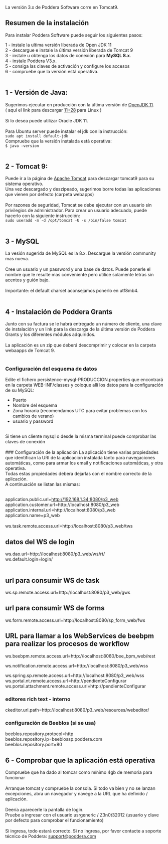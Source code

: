 La versión 3.x de Poddera Software corre en Tomcat9.

## Resumen de la instalación

Para instalar Poddera Software puede seguir los siguientes pasos:

1 - instale la ultima versión liberada de Open JDK 11<br/>
2 - descargue e instale la última versión liberada de Tomcat 9<br/>
3 - instale u obtenga los datos de conexión para **MySQL 8.x**.<br/>
4 - instale Poddera V3.x.<br/>
5 - consiga las claves de activación y configure los accesos<br/>
6 - compruebe que la versión está operativa.<br/>
<br/>

## 1 - Versión de Java:
Sugerimos ejecutar en producción con la última versión de [OpenJDK 11](https://jdk.java.net/java-se-ri/11). <br/>
( aquí el link para descargar [11+28](https://download.java.net/openjdk/jdk11/ri/openjdk-11+28_linux-x64_bin.tar.gz) para Linux )<br/>
<br/>
Si lo desea puede utilizar Oracle JDK 11.<br>
<br/>
Para Ubuntu server puede instalar el jdk con la instrucción:<br>
`sudo apt install default-jdk`<br/>
Compruebe que la versión instalada está operativa:<br/>
`$ java -version`
<br/>
<br>
## 2 - Tomcat 9:
Puede ir a la página de [Apache Tomcat](https://tomcat.apache.org/download-90.cgi) para descargar tomcat9 para su sistema operativo.<br/>
Una vez descargado y deszipeado, sugerimos borre todas las aplicaciones que vienen por defecto (carpeta webapps)<br/>
<br/>
Por razones de seguridad, Tomcat se debe ejecutar con un usuario sin privilegios de administrador. Para crear un usuario adecuado, puede hacerlo con la siguiente instrucción:<br>
`sudo useradd -m -d /opt/tomcat -U -s /bin/false tomcat`<br/>
<br/>
## 3 - MySQL
La vesión sugerida de MySQL es la 8.x. Descargue la versión community mas nueva.<br/>
<br/>
Cree un usuario y un password y una base de datos. Puede ponerle el nombre que le resulte mas conveniente pero utilice solamente letras sin acentos y guión bajo.<br/>
<br/>
Importante: el default charset aconsejamos ponerlo en utf8mb4.<br/>
<br/>
## 4 - Instalación de Poddera Grants
Junto con su factura se le habrá entregado un número de cliente, una clave de instalación y un link para la descarga de la última versión de Poddera Grants y los diferentes módulos adquiridos.<br/>
<br/>
La aplicación es un zip que deberá descomprimir y colocar en la carpeta webaapps de Tomcat 9.<br/>
<br/>
### Configuración del esquema de datos
Edite el fichero persistence-mysql-PRODUCCION.properties que encontrará en la carpeta WEB-INF/classes y coloque allí los datos para la configuración de su MySQL:<br/>
- Puerto<br/>
- Nombre del esquema<br/>
- Zona horaria (recomendamos UTC para evitar problemas con los cambios de verano)<br/>
- usuario y password<br/>
<br/>
Si tiene un cliente mysql o desde la misma terminal puede comprobar las claves de conexión<br/>
<br/>
### Configuración de la aplicación
La aplicación tiene varias propiedades que identifican la URI de la aplicación instalada tanto para navegaciones automáticas, como para armar los email y notificaciones automáticas, y otra operativa.<br/>
Todas estas propiedades debera dejarlas con el nombre correcto de la aplicación.<br/>
A continuación se listan las mismas:<br/>
<br/>

application.public.url=http://192.168.1.34:8080/p3_web<br/>
application.customer.url=http://localhost:8080/p3_web<br/>
application.internal.url=http://localhost:8080/p3_web<br/>
application.name=p3_web<br/>
<br/>
ws.task.remote.access.url=http://localhost:8080/p3_web/tws<br/>

## datos del WS de login
ws.dao.url=http://localhost:8080/p3_web/ws/rt/<br/>
ws.default.login=login/<br/>
<br/>
## url para consumir WS de task
ws.sp.remote.access.url=http://localhost:8080/p3_web/gws<br/>

## url para consumir WS de forms
ws.form.remote.access.url=http://localhost:8080/sp_form_web/fws<br/>

## URL para llamar a los WebServices de beebpm para realizar los procesos de workflow
ws.beebpm.remote.access.url=http://localhost:8080/bee_bpm_web/rest<br/>

ws.notification.remote.access.url=http://localhost:8080/p3_web/wss<br/>

ws.spring.sp.remote.access.url=http://localhost:8080/p3_web/wss<br/>
ws.portal.nt.remote.access.url=http://pendienteConfigurar<br/>
ws.portal.attachment.remote.access.url=http://pendienteConfigurar<br/>


### editores rich text - interno
ckeditor.url.path=http://localhost:8080/p3_web/resources/webeditor/<br/>

### configuración de Beeblos (si se usa)
beeblos.repository.protocol=http<br/>
beeblos.repository.ip=beeblossp.poddera.com<br/>
beeblos.repository.port=80<br/>

## 6 - Comprobar que la aplicación está operativa
Compruebe que ha dado al tomcar como mínimo 4gb de memoria para funcionar<br/>
<br/>
Arranque tomcat y compruebe la consola. Si todo va bien y no se lanzan excepciones, abra un navegador y navege a la URL que ha definido / aplicación.<br/>
<br/>
Deería aparecerle la pantalla de login.<br/>
Pruebe a ingresar con el usuario usrgeneric / Z3n0t32012 (usuario y clave por defecto para comprobar el funcionamiento)<br/>
<br/>
Si ingresa, todo estará correcto. Si no ingresa, por favor contacte a soporte técnico de Poddera: support@poddera.com<br/>
<br/>
<br/>
